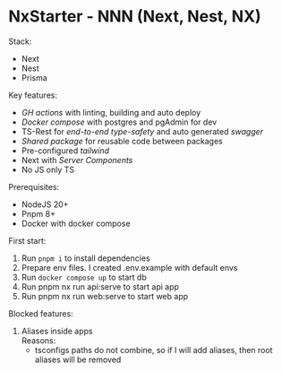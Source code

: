 # NxStarter - NNN (Next, Nest, NX)

Stack:

- Next
- Nest
- Prisma

Key features:

- _GH actions_ with linting, building and auto deploy
- _Docker compose_ with postgres and pgAdmin for dev
- TS-Rest for _end-to-end type-safety_ and auto generated _swagger_
- _Shared package_ for reusable code between packages
- Pre-configured _tailwind_
- Next with _Server Components_
- No JS only TS

Prerequisites:

- NodeJS 20+
- Pnpm 8+
- Docker with docker compose

First start:

1. Run `pnpm i` to install dependencies
2. Prepare env files. I created .env.example with default envs
3. Run `docker compose up` to start db
4. Run pnpm nx run api:serve to start api app
5. Run pnpm nx run web:serve to start web app

Blocked features:

1. Aliases inside apps<br>
    Reasons:
    - tsconfigs paths do not combine, so if I will add aliases, then root aliases will be removed
